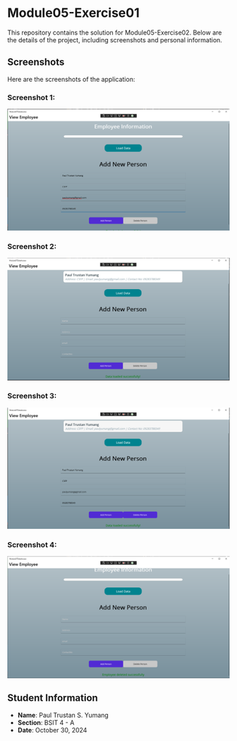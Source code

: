# Module05-Exercise01
This repository contains the solution for Module05-Exercise02. Below are the details of the project, including screenshots and personal information.

## Screenshots

Here are the screenshots of the application:

### Screenshot 1:
<img src="./Screenshots/SS%20%231.png" alt="Screenshot 1" width="700"/>

### Screenshot 2:
<img src="./Screenshots/SS%20%232.png" alt="Screenshot 2" width="700"/>

### Screenshot 3:
<img src="./Screenshots/SS%20%233.png" alt="Screenshot 3" width="700"/>

### Screenshot 4:
<img src="./Screenshots/SS%20%234.png" alt="Screenshot 4" width="700"/>

## Student Information

- **Name**: Paul Trustan S. Yumang
- **Section**: BSIT 4 - A
- **Date**: October 30, 2024
